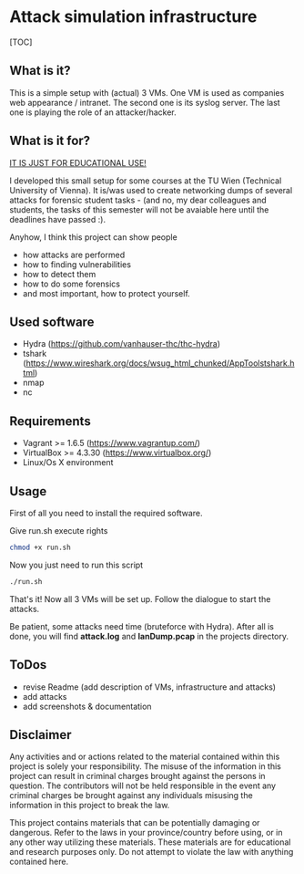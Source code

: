 # Attack simulation infrastructure

[TOC]

## What is it?

This is a simple setup with (actual) 3 VMs.
One VM is used as companies web appearance / intranet. The second one is its syslog server. The last one is playing the role of an attacker/hacker.

## What is it for?

[IT IS JUST FOR EDUCATIONAL USE!](#disclaimer)

I developed this small setup for some courses at the TU Wien (Technical University of Vienna). It is/was used to create networking dumps of several attacks for forensic student tasks - (and no, my dear colleagues and students, the tasks of this semester will not be avaiable here until the deadlines have passed :).

Anyhow, I think this project can show people 

+  how attacks are performed
+  how to finding vulnerabilities
+  how to detect them
+  how to do some forensics
+  and most important, how to protect yourself.






## Used software

+  Hydra (https://github.com/vanhauser-thc/thc-hydra)
+  tshark (https://www.wireshark.org/docs/wsug_html_chunked/AppToolstshark.html)
+  nmap
+  nc

## Requirements 

+  Vagrant >= 1.6.5 (https://www.vagrantup.com/)
+  VirtualBox >= 4.3.30 (https://www.virtualbox.org/)
+  Linux/Os X environment 

## Usage

First of all you need to install the required software.

Give run.sh execute rights

```sh
chmod +x run.sh
```

Now you just need to run this script

```sh
./run.sh
```

That's it! Now all 3 VMs will be set up. Follow the dialogue to start the attacks.

Be patient, some attacks need time (bruteforce with Hydra).
After all is done, you will find **attack.log** and **lanDump.pcap** in the projects directory.

## ToDos

+  revise Readme (add description of VMs, infrastructure and attacks)
+  add attacks
+  add screenshots & documentation


## Disclaimer
<a name="disclaimer"></a>
Any activities and or actions related to the material contained within this project is solely your responsibility. The misuse of the information in this project can result in criminal charges brought against the persons in question. The contributors will not be held responsible in the event any criminal charges be brought against any individuals misusing the information in this project to break the law.

This project contains materials that can be potentially damaging or dangerous. Refer to the laws in your province/country before using, or in any other way utilizing these materials. These materials are for educational and research purposes only. Do not attempt to violate the law with anything contained here.
